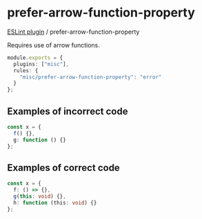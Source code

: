 # prefer-arrow-function-property

[ESLint plugin](https://iliubinskii.github.io/eslint-plugin-misc/) / prefer-arrow-function-property

Requires use of arrow functions.

```ts
module.exports = {
  plugins: ["misc"],
  rules: {
    "misc/prefer-arrow-function-property": "error"
  }
};
```

## Examples of incorrect code

```ts
const x = {
  f() {},
  g: function () {}
};
```

## Examples of correct code

```ts
const x = {
  f: () => {},
  g(this: void) {},
  h: function (this: void) {}
};
```
